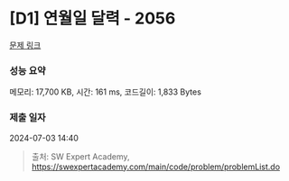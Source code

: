 # [D1] 연월일 달력 - 2056 

[문제 링크](https://swexpertacademy.com/main/code/problem/problemDetail.do?contestProbId=AV5QLkdKAz4DFAUq) 

### 성능 요약

메모리: 17,700 KB, 시간: 161 ms, 코드길이: 1,833 Bytes

### 제출 일자

2024-07-03 14:40



> 출처: SW Expert Academy, https://swexpertacademy.com/main/code/problem/problemList.do